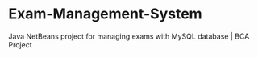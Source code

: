 # Exam-Management-System
Java NetBeans project for managing exams with MySQL database | BCA Project
